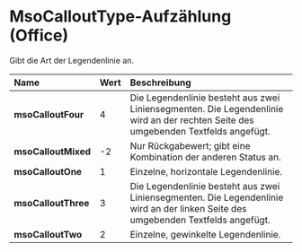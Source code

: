
# MsoCalloutType-Aufzählung (Office)

Gibt die Art der Legendenlinie an.



|**Name**|**Wert**|**Beschreibung**|
|:-----|:-----|:-----|
|**msoCalloutFour**|4|Die Legendenlinie besteht aus zwei Liniensegmenten. Die Legendenlinie wird an der rechten Seite des umgebenden Textfelds angefügt.|
|**msoCalloutMixed**|-2|Nur Rückgabewert; gibt eine Kombination der anderen Status an.|
|**msoCalloutOne**|1|Einzelne, horizontale Legendenlinie.|
|**msoCalloutThree**|3|Die Legendenlinie besteht aus zwei Liniensegmenten. Die Legendenlinie wird an der linken Seite des umgebenden Textfelds angefügt.|
|**msoCalloutTwo**|2|Einzelne, gewinkelte Legendenlinie.|
